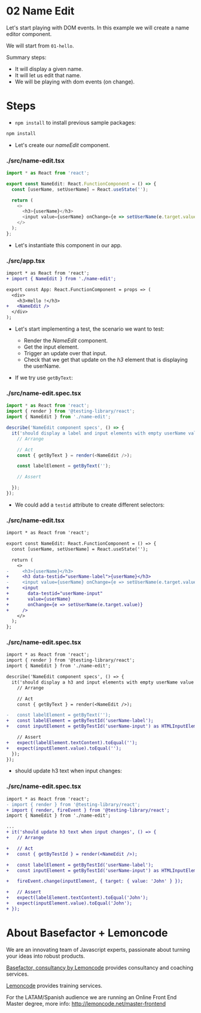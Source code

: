 # 02 Name Edit

Let's start playing with DOM events. In this example we will create a name editor component.

We will start from `01-hello`.

Summary steps:

- It will display a given name.
- It will let us edit that name.
- We will be playing with dom events (on change).

# Steps

- `npm install` to install previous sample packages:

```bash
npm install
```

- Let's create our _nameEdit_ component.

### ./src/name-edit.tsx

```javascript
import * as React from 'react';

export const NameEdit: React.FunctionComponent = () => {
  const [userName, setUserName] = React.useState('');

  return (
    <>
      <h3>{userName}</h3>
      <input value={userName} onChange={e => setUserName(e.target.value)} />
    </>
  );
};

```

- Let's instantiate this component in our app.

### ./src/app.tsx

```diff
import * as React from 'react';
+ import { NameEdit } from './name-edit';

export const App: React.FunctionComponent = props => (
  <div>
    <h3>Hello !</h3>
+   <NameEdit />
  </div>
);

```

- Let's start implementing a test, the scenario we want to test:
  - Render the _NameEdit_ component.
  - Get the input element.
  - Trigger an update over that input.
  - Check that we get that update on the _h3_ element that is displaying the userName.

- If we try use `getByText`:

### ./src/name-edit.spec.tsx

```javascript
import * as React from 'react';
import { render } from '@testing-library/react';
import { NameEdit } from './name-edit';

describe('NameEdit component specs', () => {
  it('should display a label and input elements with empty userName value', () => {
    // Arrange

    // Act
    const { getByText } = render(<NameEdit />);

    const labelElement = getByText('');

    // Assert

  });
});

```

- We could add a `testid` attribute to create different selectors:

### ./src/name-edit.tsx

```diff
import * as React from 'react';

export const NameEdit: React.FunctionComponent = () => {
  const [userName, setUserName] = React.useState('');

  return (
    <>
-     <h3>{userName}</h3>
+     <h3 data-testid="userName-label">{userName}</h3>
-     <input value={userName} onChange={e => setUserName(e.target.value)} />
+     <input
+       data-testid="userName-input"
+       value={userName}
+       onChange={e => setUserName(e.target.value)}
+     />
    </>
  );
};

```

### ./src/name-edit.spec.tsx

```diff
import * as React from 'react';
import { render } from '@testing-library/react';
import { NameEdit } from './name-edit';

describe('NameEdit component specs', () => {
  it('should display a h3 and input elements with empty userName value', () => {
    // Arrange

    // Act
    const { getByText } = render(<NameEdit />);

-   const labelElement = getByText('');
+   const labelElement = getByTestId('userName-label');
+   const inputElement = getByTestId('userName-input') as HTMLInputElement;

    // Assert
+   expect(labelElement.textContent).toEqual('');
+   expect(inputElement.value).toEqual('');
  });
});

```

- should update h3 text when input changes:

### ./src/name-edit.spec.tsx

```diff
import * as React from 'react';
- import { render } from '@testing-library/react';
+ import { render, fireEvent } from '@testing-library/react';
import { NameEdit } from './name-edit';

...
+ it('should update h3 text when input changes', () => {
+   // Arrange

+   // Act
+   const { getByTestId } = render(<NameEdit />);

+   const labelElement = getByTestId('userName-label');
+   const inputElement = getByTestId('userName-input') as HTMLInputElement;

+   fireEvent.change(inputElement, { target: { value: 'John' } });

+   // Assert
+   expect(labelElement.textContent).toEqual('John');
+   expect(inputElement.value).toEqual('John');
+ });

```

# About Basefactor + Lemoncode

We are an innovating team of Javascript experts, passionate about turning your ideas into robust products.

[Basefactor, consultancy by Lemoncode](http://www.basefactor.com) provides consultancy and coaching services.

[Lemoncode](http://lemoncode.net/services/en/#en-home) provides training services.

For the LATAM/Spanish audience we are running an Online Front End Master degree, more info: http://lemoncode.net/master-frontend
